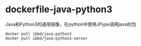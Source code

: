 # dockerfile-java-python3
Java和Python3的通用镜像，在python中使用JPype调用java的包

```
docker pull ibbd/java-python3
docker pull ibbd/java-python3-server
```


